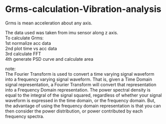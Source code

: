 # Grms-calculation-Vibration-analysis

Grms is mean acceleration about any axis.<br />

The data used was taken from imu sensor along z axis.<br />
To calculate Grms:<br />
1st normalize acc data<br />
2nd plot time vs acc data<br />
3rd calculate FFT <br />
4th generate PSD curve and calculate area<br />


note:<br />
The Fourier Transform is used to convert a time varying signal waveform into a frequency varying signal waveform. That is, given a Time Domain signal representation, a Fourier Transform will convert that representation into a Frequency Domain representation.
The power spectral density is equal to the integral of the signal squared, regardless of whether your signal waveform is expressed in the time domain, or the frequency domain.
But, the advantage of using the frequency domain representation is that you can then consider the power distribution, or power contributed by each frequency spectra.

